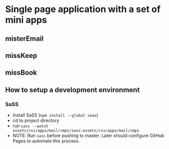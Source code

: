 # Single page application with a set of mini apps
## misterEmail
## missKeep
## missBook


## How to setup a development environment

### SaSS
- Install SaSS (`npm install --global saas`)
- cd to project directory
- run `sass --watch assets/css/apps/mail/cmps/sass:assets/css/apps/mail/cmps`
- NOTE: Run `sass` before pushing to master. Later should configure GitHub Pages to automate this process.